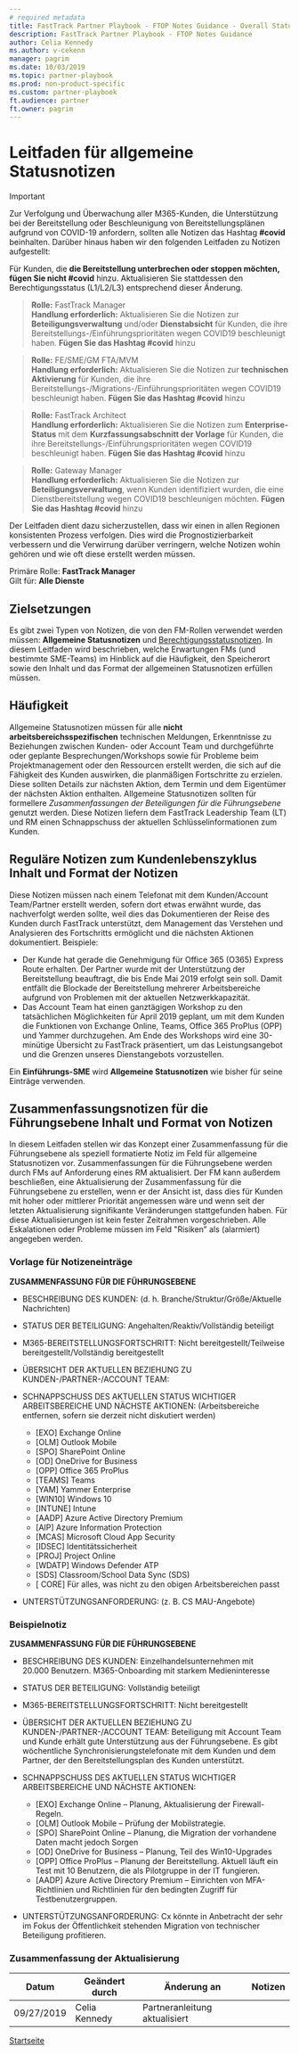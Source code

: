 ```yaml
---  
# required metadata  
title: FastTrack Partner Playbook - FTOP Notes Guidance - Overall Status
description: FastTrack Partner Playbook - FTOP Notes Guidance 
author: Celia Kennedy
ms.author: v-cekenn
manager: pagrim
ms.date: 10/03/2019  
ms.topic: partner-playbook  
ms.prod: non-product-specific
ms.custom: partner-playbook  
ft.audience: partner  
ft.owner: pagrim
---
```


# Leitfaden für allgemeine Statusnotizen

> [!IMPORTANT]
> Zur Verfolgung und Überwachung aller M365-Kunden, die Unterstützung bei der Bereitstellung oder Beschleunigung von Bereitstellungsplänen aufgrund von COVID-19 anfordern, sollten alle Notizen das Hashtag **#covid** beinhalten. Darüber hinaus haben wir den folgenden Leitfaden zu Notizen aufgestellt:  
>
>Für Kunden, die **die Bereitstellung unterbrechen oder stoppen möchten, fügen Sie nicht #covid** hinzu. Aktualisieren Sie stattdessen den Berechtigungsstatus (L1/L2/L3) entsprechend dieser Änderung.  

>**Rolle:** FastTrack Manager  
>**Handlung erforderlich:** Aktualisieren Sie die Notizen zur **Beteiligungsverwaltung** und/oder **Dienstabsicht** für Kunden, die ihre Bereitstellungs-/Einführungsprioritäten wegen COVID19 beschleunigt haben. **Fügen Sie das Hashtag #covid** hinzu  

>**Rolle:** FE/SME/GM FTA/MVM  
>**Handlung erforderlich:** Aktualisieren Sie die Notizen zur **technischen Aktivierung** für Kunden, die ihre Bereitstellungs-/Migrations-/Einführungsprioritäten wegen COVID19 beschleunigt haben. **Fügen Sie das Hashtag #covid** hinzu  

>**Rolle:** FastTrack Architect  
>**Handlung erforderlich:** Aktualisieren Sie die Notizen zum **Enterprise-Status** mit dem **Kurzfassungsabschnitt der Vorlage** für Kunden, die ihre Bereitstellungs-/Einführungsprioritäten wegen COVID19 beschleunigt haben. **Fügen Sie das Hashtag #covid** hinzu  

>**Rolle:** Gateway Manager  
>**Handlung erforderlich:** Aktualisieren Sie die Notizen zur **Beteiligungsverwaltung**, wenn Kunden identifiziert wurden, die eine Dienstbereitstellung wegen COVID19 beschleunigen möchten. **Fügen Sie das Hashtag #covid** hinzu

Der Leitfaden dient dazu sicherzustellen, dass wir einen in allen Regionen konsistenten Prozess verfolgen. Dies wird die Prognostizierbarkeit verbessern und die Verwirrung darüber verringern, welche Notizen wohin gehören und wie oft diese erstellt werden müssen.

Primäre Rolle: **FastTrack Manager**  
Gilt für: **Alle Dienste**

## Zielsetzungen
Es gibt zwei Typen von Notizen, die von den FM-Rollen verwendet werden müssen: **Allgemeine Statusnotizen** und [Berechtigungsstatusnotizen](status-guidance-entitlement-status-notes-de.md). In diesem Leitfaden wird beschrieben, welche Erwartungen FMs (und bestimmte SME-Teams) im Hinblick auf die Häufigkeit, den Speicherort sowie den Inhalt und das Format der allgemeinen Statusnotizen erfüllen müssen.


## Häufigkeit
Allgemeine Statusnotizen müssen für alle **nicht arbeitsbereichsspezifischen** technischen Meldungen, Erkenntnisse zu Beziehungen zwischen Kunden- oder Account Team und durchgeführte oder geplante Besprechungen/Workshops sowie für Probleme beim Projektmanagement oder den Ressourcen erstellt werden, die sich auf die Fähigkeit des Kunden auswirken, die planmäßigen Fortschritte zu erzielen. Diese sollten Details zur nächsten Aktion, dem Termin und dem Eigentümer der nächsten Aktion enthalten. Allgemeine Statusnotizen sollten für formellere *Zusammenfassungen der Beteiligungen für die Führungsebene* genutzt werden. Diese Notizen liefern dem FastTrack Leadership Team (LT) und RM einen Schnappschuss der aktuellen Schlüsselinformationen zum Kunden. 

## Reguläre Notizen zum Kundenlebenszyklus Inhalt und Format der Notizen
Diese Notizen müssen nach einem Telefonat mit dem Kunden/Account Team/Partner erstellt werden, sofern dort etwas erwähnt wurde, das nachverfolgt werden sollte, weil dies das Dokumentieren der Reise des Kunden durch FastTrack unterstützt, dem Management das Verstehen und Analysieren des Fortschritts ermöglicht und die nächsten Aktionen dokumentiert. Beispiele:
 -  Der Kunde hat gerade die Genehmigung für Office 365 (O365) Express Route erhalten. Der Partner wurde mit der Unterstützung der Bereitstellung beauftragt, die bis Ende Mai 2019 erfolgt sein soll. Damit entfällt die Blockade der Bereitstellung mehrerer Arbeitsbereiche aufgrund von Problemen mit der aktuellen Netzwerkkapazität. 
 -  Das Account Team hat einen ganztägigen Workshop zu den tatsächlichen Möglichkeiten für April 2019 geplant, um mit dem Kunden die Funktionen von Exchange Online, Teams, Office 365 ProPlus (OPP) und Yammer durchzugehen. Am Ende des Workshops wird eine 30-minütige Übersicht zu FastTrack präsentiert, um das Leistungsangebot und die Grenzen unseres Dienstangebots vorzustellen. 

Ein **Einführungs-SME** wird **Allgemeine Statusnotizen** wie bisher für seine Einträge verwenden. 

## Zusammenfassungsnotizen für die Führungsebene Inhalt und Format von Notizen
In diesem Leitfaden stellen wir das Konzept einer Zusammenfassung für die Führungsebene als speziell formatierte Notiz im Feld für allgemeine Statusnotizen vor. Zusammenfassungen für die Führungsebene werden durch FMs auf Anforderung eines RM aktualisiert. Der FM kann außerdem beschließen, eine Aktualisierung der Zusammenfassung für die Führungsebene zu erstellen, wenn er der Ansicht ist, dass dies für Kunden mit hoher oder mittlerer Priorität angemessen wäre und wenn seit der letzten Aktualisierung signifikante Veränderungen stattgefunden haben. Für diese Aktualisierungen ist kein fester Zeitrahmen vorgeschrieben. Alle Eskalationen oder Probleme müssen im Feld "Risiken” als (alarmiert) angegeben werden.

### Vorlage für Notizeneinträge
**ZUSAMMENFASSUNG FÜR DIE FÜHRUNGSEBENE**
- BESCHREIBUNG DES KUNDEN: (d. h. Branche/Struktur/Größe/Aktuelle Nachrichten)
- STATUS DER BETEILIGUNG: Angehalten/Reaktiv/Vollständig beteiligt 
- M365-BEREITSTELLUNGSFORTSCHRITT: Nicht bereitgestellt/Teilweise bereitgestellt/Vollständig bereitgestellt 
- ÜBERSICHT DER AKTUELLEN BEZIEHUNG ZU KUNDEN-/PARTNER-/ACCOUNT TEAM: 
- SCHNAPPSCHUSS DES AKTUELLEN STATUS WICHTIGER ARBEITSBEREICHE UND NÄCHSTE AKTIONEN: (Arbeitsbereiche entfernen, sofern sie derzeit nicht diskutiert werden) 

   -  [EXO]  Exchange Online
   -  [OLM]  Outlook Mobile 
   -  [SPO]  SharePoint Online
   -  [OD]  OneDrive for Business
   -  [OPP]  Office 365 ProPlus
   -  [TEAMS]  Teams
   -  [YAM]  Yammer Enterprise
   -  [WIN10]  Windows 10
   -  [INTUNE]  Intune
   -  [AADP]  Azure Active Directory Premium
   -  [AIP]  Azure Information Protection
   -  [MCAS]  Microsoft Cloud App Security
   -  [IDSEC]  Identitätssicherheit
   -  [PROJ]      Project Online
   -  [WDATP]  Windows Defender ATP
   -  [SDS]  Classroom/School Data Sync (SDS)
   -  [ CORE] Für alles, was nicht zu den obigen Arbeitsbereichen passt

- UNTERSTÜTZUNGSANFORDERUNG: (z. B. CS MAU-Angebote)

### Beispielnotiz

**ZUSAMMENFASSUNG FÜR DIE FÜHRUNGSEBENE**
- BESCHREIBUNG DES KUNDEN: Einzelhandelsunternehmen mit 20.000 Benutzern. M365-Onboarding mit starkem Medieninteresse
- STATUS DER BETEILIGUNG: Vollständig beteiligt 
- M365-BEREITSTELLUNGSFORTSCHRITT: Nicht bereitgestellt 
- ÜBERSICHT DER AKTUELLEN BEZIEHUNG ZU KUNDEN-/PARTNER-/ACCOUNT TEAM: Beteiligung mit Account Team und Kunde erhält gute Unterstützung aus der Führungsebene. Es gibt wöchentliche Synchronisierungstelefonate mit dem Kunden und dem Partner, der den Bereitstellungsplan des Kunden unterstützt.
- SCHNAPPSCHUSS DES AKTUELLEN STATUS WICHTIGER ARBEITSBEREICHE UND NÄCHSTE AKTIONEN:

   -  [EXO] Exchange Online – Planung, Aktualisierung der Firewall-Regeln.
   -  [OLM] Outlook Mobile – Prüfung der Mobilstrategie.
   -  [SPO] SharePoint Online – Planung, die Migration der vorhandene Daten macht jedoch Sorgen
   -  [OD] OneDrive for Business – Planung, Teil des Win10-Upgrades
   -  [OPP] Office ProPlus – Planung der Bereitstellung. Aktuell läuft ein Test mit 10 Benutzern, die als Pilotgruppe in der IT fungieren.
   -  [AADP] Azure Active Directory Premium – Einrichten von MFA-Richtlinien und Richtlinien für den bedingten Zugriff für Testbenutzergruppen.

- UNTERSTÜTZUNGSANFORDERUNG: Cx könnte in Anbetracht der sehr im Fokus der Öffentlichkeit stehenden Migration von technischer Beteiligung profitieren.

### Zusammenfassung der Aktualisierung

|Datum|Geändert durch|Änderung an|Notizen|
|---------|---------------|----------------------------|-------------|
|09/27/2019| Celia Kennedy| Partneranleitung aktualisiert| |

[Startseite](http://partner-docs.microsoft.com)

